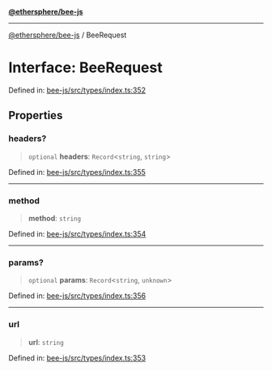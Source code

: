 [**@ethersphere/bee-js**](../Overview.md)

***

[@ethersphere/bee-js](../Overview.md) / BeeRequest

# Interface: BeeRequest

Defined in: [bee-js/src/types/index.ts:352](https://github.com/ethersphere/bee-js/blob/3abbe2b1b264d6b586511a56e93badb2236bd09d/src/types/index.ts#L352)

## Properties

### headers?

> `optional` **headers**: `Record`\<`string`, `string`\>

Defined in: [bee-js/src/types/index.ts:355](https://github.com/ethersphere/bee-js/blob/3abbe2b1b264d6b586511a56e93badb2236bd09d/src/types/index.ts#L355)

***

### method

> **method**: `string`

Defined in: [bee-js/src/types/index.ts:354](https://github.com/ethersphere/bee-js/blob/3abbe2b1b264d6b586511a56e93badb2236bd09d/src/types/index.ts#L354)

***

### params?

> `optional` **params**: `Record`\<`string`, `unknown`\>

Defined in: [bee-js/src/types/index.ts:356](https://github.com/ethersphere/bee-js/blob/3abbe2b1b264d6b586511a56e93badb2236bd09d/src/types/index.ts#L356)

***

### url

> **url**: `string`

Defined in: [bee-js/src/types/index.ts:353](https://github.com/ethersphere/bee-js/blob/3abbe2b1b264d6b586511a56e93badb2236bd09d/src/types/index.ts#L353)
